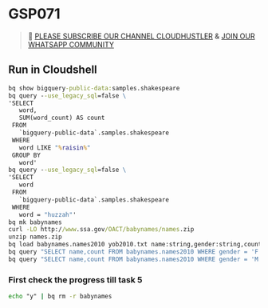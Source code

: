 # GSP071
>🚨 [PLEASE SUBSCRIBE OUR CHANNEL CLOUDHUSTLER](https://www.youtube.com/@cloudhustlers) **&** [JOIN OUR WHATSAPP COMMUNITY](https://chat.whatsapp.com/FilXyp4eva599SND76fNUP)
## Run in Cloudshell
```cmd
bq show bigquery-public-data:samples.shakespeare
bq query --use_legacy_sql=false \
'SELECT
   word,
   SUM(word_count) AS count
 FROM
   `bigquery-public-data`.samples.shakespeare
 WHERE
   word LIKE "%raisin%"
 GROUP BY
   word'
bq query --use_legacy_sql=false \
'SELECT
   word
 FROM
   `bigquery-public-data`.samples.shakespeare
 WHERE
   word = "huzzah"'
bq mk babynames
curl -LO http://www.ssa.gov/OACT/babynames/names.zip
unzip names.zip
bq load babynames.names2010 yob2010.txt name:string,gender:string,count:integer
bq query "SELECT name,count FROM babynames.names2010 WHERE gender = 'F' ORDER BY count DESC LIMIT 5"
bq query "SELECT name,count FROM babynames.names2010 WHERE gender = 'M' ORDER BY count ASC LIMIT 5"
```
### First check the progress till task 5
```cmd
echo "y" | bq rm -r babynames
```
